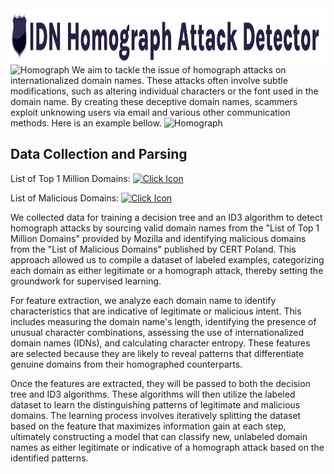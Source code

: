 
  <img src="static/fulllogo.png" alt="logo" style="height: 90px; display: flex;">



<img src="https://drive.google.com/uc?export=view&id=1_-yHBRthFnKFq8l_MFRfYM-6oWvKNbco" alt="Homograph" width="45%">
We aim to tackle the issue of homograph attacks on internationalized domain names. These attacks often involve subtle modifications, such as altering individual characters or the font used in the domain name. By creating these deceptive domain names, scammers exploit unknowing users via email and various other communication methods. Here is an example bellow.
<img src="https://drive.google.com/uc?export=view&id=1YQ1FDz7DeF5LCPIXZTO4siiOBsuEDvkG" alt="Homograph" width="45%">

## Data Collection and Parsing 
List of Top 1 Million Domains: <a href="https://github.com/mozilla/cipherscan/tree/master/top1m">
    <img src="https://icones.pro/wp-content/uploads/2021/06/cliquez-sur-l-icone-violet.png" alt="Click Icon" style="width: 5%;">
</a>




List of Malicious Domains: <a href="https://cert.pl/en/posts/2020/03/malicious_domains/">
    <img src="https://icones.pro/wp-content/uploads/2021/06/cliquez-sur-l-icone-violet.png" alt="Click Icon" style="width: 5%;">
</a>


We collected data for training a decision tree and an ID3 algorithm to detect homograph attacks by sourcing valid domain names from the "List of Top 1 Million Domains" provided by Mozilla and identifying malicious domains from the "List of Malicious Domains" published by CERT Poland. This approach allowed us to compile a dataset of labeled examples, categorizing each domain as either legitimate or a homograph attack, thereby setting the groundwork for supervised learning.

For feature extraction, we analyze each domain name to identify characteristics that are indicative of legitimate or malicious intent. This includes measuring the domain name's length, identifying the presence of unusual character combinations, assessing the use of internationalized domain names (IDNs), and calculating character entropy. These features are selected because they are likely to reveal patterns that differentiate genuine domains from their homographed counterparts.

Once the features are extracted, they will be passed to both the decision tree and ID3 algorithms. These algorithms will then utilize the labeled dataset to learn the distinguishing patterns of legitimate and malicious domains. The learning process involves iteratively splitting the dataset based on the feature that maximizes information gain at each step, ultimately constructing a model that can classify new, unlabeled domain names as either legitimate or indicative of a homograph attack based on the identified patterns.

